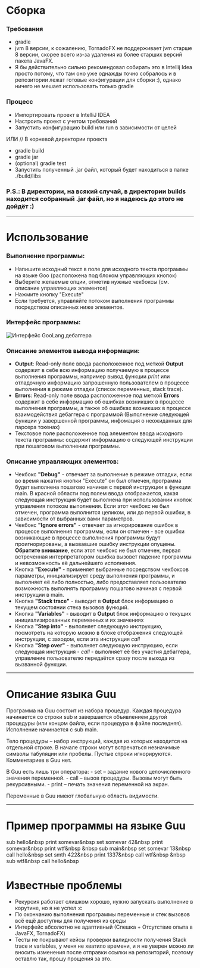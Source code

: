 # Сборка
### Требования
* gradle
* jvm 8 версии, к сожалению, TornadoFX не поддерживает jvm старше 8 версии, скорее всего из-за удаления из более старших версий пакета JavaFX.
* Я бы действительно сильно рекомендовал собирать это в Intellij Idea просто потому, что там оно уже однажды точно собралось и в репозитории лежат готовые конфигурации для сборки :), однако ничего не мешает использовать только gradle

### Процесс

* Импортировать проект в IntelliJ IDEA
* Настроить проект с учетом требований
* Запустить конфигурацию build или run в зависимости от целей

ИЛИ 
// В корневой директории проекта
* gradle build
* gradle jar
* (optional) gradle test
* Запустить полученный .jar файл, который будет находиться в папке ./build/libs

### P.S.: В директории, на всякий случай, в директории builds находится собранный .jar файл, но я надеюсь до этого не дойдёт :)

---

# Использование

### Выполнение программы:
* Напишите исходный текст в поле для исходного текста программы на языке Goo (расположена под блоком управляющих кнопок)
* Выберите желаемые опции, отметив нужные чекбоксы (см. описание управляющих элементов)
* Нажмите кнопку "Execute"
* Если требуется, управляйте потоком выполнения программы посредством описанных ниже элементов.

### Интерфейс программы:
![Интерфейс GooLang дебаггера](https://i.imgur.com/TZjPTQM.png)


### Описание элементов вывода информации:
* **Output**: Read-only поле ввода расположенное под меткой **Output** содержит в себе всю информацию получаемую в процессе выполнения программы, например вывод функции *print* или отладочную информацию запрошенную пользователем в процессе выполнения в режиме отладки (список переменных, stack trace).
* **Errors**: Read-only поле ввода расположенное под меткой **Errors** содержит в себе информацию об ошибках возникших в процессе выполнения программы, а также об ошибках возникших в процессе взаимодействия дебаггера с программой (Выполнение следующей функции у завершенной программы, инфомация о неожиданных для парсера токенах)
* Текстовое поле расположенное под элементом ввода исходного текста программы: содержит информацию о следующей инструкции при пошаговом выполнении программы.

### Описание управляющих элементов:
* Чекбокс **"Debug"** -  отвечает за выполнение в режиме отладки, если во время нажатия кнопки "Execute" он был отмечен, программа будет выполнена пошагово начиная с первой инструкции в функции main. В красной области под полем ввода отображается, какая следующая инструкция будет выполнена при использовании кнопок управления потоком выполнения. Если этот чекбокс не был отмечен, программа выполнится целиком, или до первой ошибки, в зависимости от выбранных вами параметров.
* Чекбокс **"Ignore errors"** - отвечает за игнорирование ошибок в процессе выполнения программы, если он отмечен - все ошибки возникающие в процессе выполнения программы будут проигнорированы, а вызвавшие ошибку инструкции опущены. **Обратите внимание**, если этот чекбокс не был отмечен, первая встреченная интерпретатором ошибка вызовет падение программы и невозможность её дальнейшего исполнения.
* Кнопка **"Execute"** - применяет выбранные посредством чекбоксов параметры, инициализирует среду выполнения программы, и выполняет её либо полностью, либо предоставляет пользователю возможность выполнять программу пошагово начиная с первой инструкции в main.
* Кнопка **"Stack trace"** - выводит в **Output** блок информацию о текущем состоянии стека вызовов функций.
* Кнопка **"Variables"** - выводит в **Output** блок информацию о текущих инициализированных переменных и их значениях
* Кнопка **"Step into"** - выполняет следующую инструкцию, посмотреть на которую можно в блоке отображения следующей инструкции, с заходом, если эта инструкция *call*
* Кнопка **"Step over"** - выполняет следующую инструкцию, если следующая инструкция - *call* - выполняет её без участия дебаггера, управление пользователю передаётся сразу после выхода из вызванной функции.


---

# Описание языка Guu

Программа на Guu состоит из набора процедур. Каждая процедура начинается со строки sub <subname> и завершается объявлением другой процедуры (или концом файла, если процедура в файле последняя). Исполнение начинается с sub main.

Тело процедуры – набор инструкций, каждая из которых находится на отдельной строке. В начале строки могут встречаться незначимые символы табуляции или пробелы. Пустые строки игнорируются. Комментариев в Guu нет.

В Guu есть лишь три оператора: - set <varname> <new value> – задание нового целочисленного значения переменной. - call <subname> – вызов процедуры. Вызовы могут быть рекурсивными. - print <varname> – печать значения переменной на экран.

Переменные в Guu имеют глобальную область видимости.


---

# Пример программы на языке Guu
sub hello&nbsp
    print somevar&nbsp
    set somevar 42&nbsp
    print somevar&nbsp
    print wtf&nbsp
&nbsp
sub main&nbsp
    set somevar 13&nbsp
    call hello&nbsp
    set smth 422&nbsp
    print 1337&nbsp
    call wtf&nbsp
&nbsp
sub wtf&nbsp
    call hello&nbsp

# Известные проблемы
* Рекурсия работает слишком хорошо, нужно запускать выполнение в корутине, но я не успел :с
* По окончанию выполнения программы переменные и стек вызовов всё ещё доступны для получения из среды
* Интерфейс абсолютно не адаптивный (Спешка + Отсутствие опыта в JavaFX, TornadoFX)
* Тесты не покрывают кейсы проверки валидности получения Stack trace и variables, у меня не хватило времени, и я не уверен можно ли вносить изменения после отправки ссылки на репозиторий, поэтому оставлю так, прошу прощения за это.

